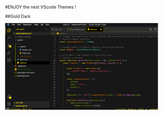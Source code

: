 #ENJOY the nest VScode Themes !

##Gold Dark
<div>
<img src="https://raw.githubusercontent.com/maher-cshub/maherglow-vscode-themes/refs/heads/main/images/gold-dark.png" />
</div>